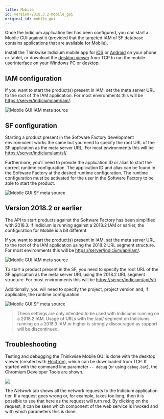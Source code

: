 ```yaml
---
title: Mobile
id: version-2018.3.2-mobile_gui
original_id: mobile_gui
---
```


Once the Indicium application tier has been configured, you can start a Mobile GUI against it 
(provided that the targeted IAM of SF database contains applications that are available for Mobile).

Install the Thinkwise Indicium mobile app for [iOS](https://itunes.apple.com/nl/app/indicium/id1295683257) 
or [Android](https://play.google.com/store/apps/details?id=com.thinkwisesoftware.gui.indicium) on your phone or tablet, 
or download the [desktop viewer](http://office.thinkwisesoftware.com/TCP/DeepLinkHandler.ashx?deepLink=eyJFbnRpdHlJRCI6ImtsYW50X3Byb2R1Y3QiLCJFbnRpdHlWaWV3SUQiOiJrbGFudF9wcm9kdWN0X3RoaW5rd2lzZSIsIkNoaWxkUmVmIjpudWxsLCJHdWlBcHBsQWxpYXMiOiJ0Y3AiLCJSb3dWYWx1ZXMiOnsia2xhbnRfaWQiOjIsInByb2R1Y3RfaWQiOjkyM319) 
from TCP to run the mobile userinterface on your Windows PC or desktop.

## IAM configuration

If you want to start the product(s) present in IAM, set the meta server URL to the root of the IAM application. 
For most environments this will be <https://server/indicium/iam/iam/>.

![Mobile GUI IAM meta source](assets/indicium/mobile_indicium_iam_2018_3.png)

## SF configuration

Starting a product present in the Software Factory development environmoent works the same but you need to specify the root URL of the SF application as the meta server URL. 
For most environments this will be <https://server/indicium/iam/sf/>.

Furthermore, you'll need to provide the application ID or alias to start the correct runtime configuration. 
The application ID and alias can be found in the Software Factory at the desired runtime configuration. 
The runtime configuration must be activated for the user in the Software Factory to be able to start the product.

![Mobile GUI SF meta source](assets/indicium/mobile_indicium_sf_2018_3.png)

## Version 2018.2 or earlier

The API to start products against the Software Factory has been simplified with 2018.3. 
If Indicium is running against a 2018.2 IAM or earlier, the configuration for Mobile is a bit different. 

If you want to start the product(s) present in IAM, set the meta server URL to the root of the IAM application using the 2018.2 URL segment structure. 
For most environments this will be <https://server/indicium/api/iam/>.

![Mobile GUI IAM meta source](assets/indicium/image%20%2811%29.png)

To start a product present in the SF, you need to specify the root URL of the SF application as the meta server URL using the 2018.2 URL segment structure. 
For most environments this will be <https://server/indicium/api/sf/>.

Additionally, you will need to specify the project, project version and, if applicable, the runtime configuration.

![Mobile GUI SF meta source](assets/indicium/image.png)

> These settings are only intended to be used with Indiciums running on a 2018.2 IAM. Usage of URLs with the /api/ segment on Indiciums running on a 2018.3 IAM or higher is strongly discouraged as support will be discontinued.


## Troubleshooting

Testing and debugging the Thinkwise Mobile GUI is done with the desktop viewer (created with [Electron](https://electronjs.org/)), which can be downloaded from TCP.
If started with the command line parameter `-- debug` (or using `debug.bat`), the Chromium Developer Tools are shown.

![](assets/deployment/5af1fbce2ecea6f632f7be7ee58b2e6e6dc44968.png)

The *Network* tab shows all the network requests to the Indicium application tier. If a request goes wrong or, for example,
takes too long, then it is possible to see that here as the request will turn red. By clicking on the request, it can
be seen which component of the web service is invoked and with which parameters this is done. 